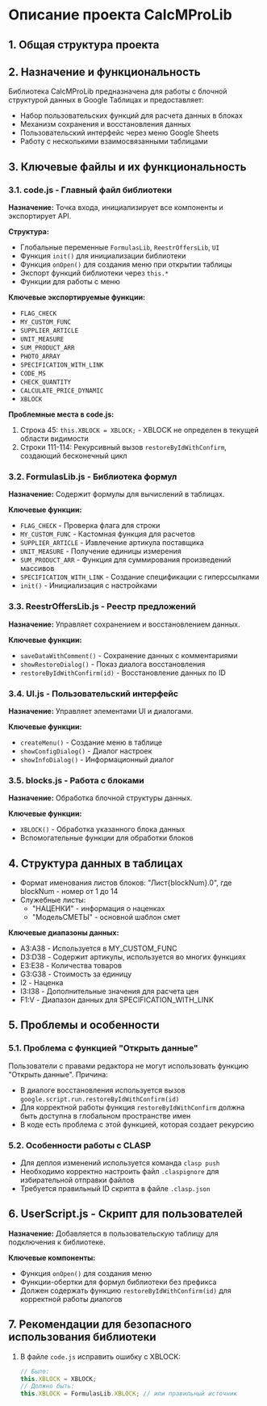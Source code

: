 # Описание проекта CalcMProLib

## 1. Общая структура проекта

## 2. Назначение и функциональность

Библиотека CalcMProLib предназначена для работы с блочной структурой данных в Google Таблицах и предоставляет:

- Набор пользовательских функций для расчета данных в блоках
- Механизм сохранения и восстановления данных
- Пользовательский интерфейс через меню Google Sheets
- Работу с несколькими взаимосвязанными таблицами

## 3. Ключевые файлы и их функциональность

### 3.1. code.js - Главный файл библиотеки

**Назначение:** Точка входа, инициализирует все компоненты и экспортирует API.

**Структура:**
- Глобальные переменные `FormulasLib`, `ReestrOffersLib`, `UI`
- Функция `init()` для инициализации библиотеки
- Функция `onOpen()` для создания меню при открытии таблицы
- Экспорт функций библиотеки через `this.*`
- Функции для работы с меню

**Ключевые экспортируемые функции:**
- `FLAG_CHECK`
- `MY_CUSTOM_FUNC`
- `SUPPLIER_ARTICLE`
- `UNIT_MEASURE`
- `SUM_PRODUCT_ARR`
- `PHOTO_ARRAY`
- `SPECIFICATION_WITH_LINK`
- `CODE_MS`
- `CHECK_QUANTITY`
- `CALCULATE_PRICE_DYNAMIC`
- `XBLOCK`

**Проблемные места в code.js:**
1. Строка 45: `this.XBLOCK = XBLOCK;` - XBLOCK не определен в текущей области видимости
2. Строки 111-114: Рекурсивный вызов `restoreByIdWithConfirm`, создающий бесконечный цикл

### 3.2. FormulasLib.js - Библиотека формул

**Назначение:** Содержит формулы для вычислений в таблицах.

**Ключевые функции:**
- `FLAG_CHECK` - Проверка флага для строки
- `MY_CUSTOM_FUNC` - Кастомная функция для расчетов
- `SUPPLIER_ARTICLE` - Извлечение артикула поставщика
- `UNIT_MEASURE` - Получение единицы измерения
- `SUM_PRODUCT_ARR` - Функция для суммирования произведений массивов
- `SPECIFICATION_WITH_LINK` - Создание спецификации с гиперссылками
- `init()` - Инициализация с настройками

### 3.3. ReestrOffersLib.js - Реестр предложений

**Назначение:** Управляет сохранением и восстановлением данных.

**Ключевые функции:**
- `saveDataWithComment()` - Сохранение данных с комментариями
- `showRestoreDialog()` - Показ диалога восстановления
- `restoreByIdWithConfirm(id)` - Восстановление данных по ID

### 3.4. UI.js - Пользовательский интерфейс

**Назначение:** Управляет элементами UI и диалогами.

**Ключевые функции:**
- `createMenu()` - Создание меню в таблице
- `showConfigDialog()` - Диалог настроек
- `showInfoDialog()` - Информационный диалог

### 3.5. blocks.js - Работа с блоками

**Назначение:** Обработка блочной структуры данных.

**Ключевые функции:**
- `XBLOCK()` - Обработка указанного блока данных
- Вспомогательные функции для обработки блоков

## 4. Структура данных в таблицах

- Формат именования листов блоков: "Лист{blockNum}.0", где blockNum - номер от 1 до 14
- Служебные листы: 
  - "НАЦЕНКИ" - информация о наценках
  - "МодельСМЕТЫ" - основной шаблон смет

**Ключевые диапазоны данных:**
- A3:A38 - Используется в MY_CUSTOM_FUNC
- D3:D38 - Содержит артикулы, используется во многих функциях
- E3:E38 - Количества товаров
- G3:G38 - Стоимость за единицу
- I2 - Наценка
- I3:I38 - Дополнительные значения для расчета цен
- F1:V - Диапазон данных для SPECIFICATION_WITH_LINK

## 5. Проблемы и особенности

### 5.1. Проблема с функцией "Открыть данные"

Пользователи с правами редактора не могут использовать функцию "Открыть данные". Причина:
- В диалоге восстановления используется вызов `google.script.run.restoreByIdWithConfirm(id)`
- Для корректной работы функция `restoreByIdWithConfirm` должна быть доступна в глобальном пространстве имен
- В коде есть проблема с этой функцией, которая создает рекурсию

### 5.2. Особенности работы с CLASP

- Для деплоя изменений используется команда `clasp push`
- Необходимо корректно настроить файл `.claspignore` для избирательной отправки файлов
- Требуется правильный ID скрипта в файле `.clasp.json`

## 6. UserScript.js - Скрипт для пользователей

**Назначение:** Добавляется в пользовательскую таблицу для подключения к библиотеке.

**Ключевые компоненты:**
- Функция `onOpen()` для создания меню
- Функции-обертки для формул библиотеки без префикса
- Должен содержать функцию `restoreByIdWithConfirm(id)` для корректной работы диалогов

## 7. Рекомендации для безопасного использования библиотеки

1. В файле `code.js` исправить ошибку с XBLOCK:
   ```javascript
   // Было:
   this.XBLOCK = XBLOCK;
   // Должно быть:
   this.XBLOCK = FormulasLib.XBLOCK; // или правильный источник
   ```
